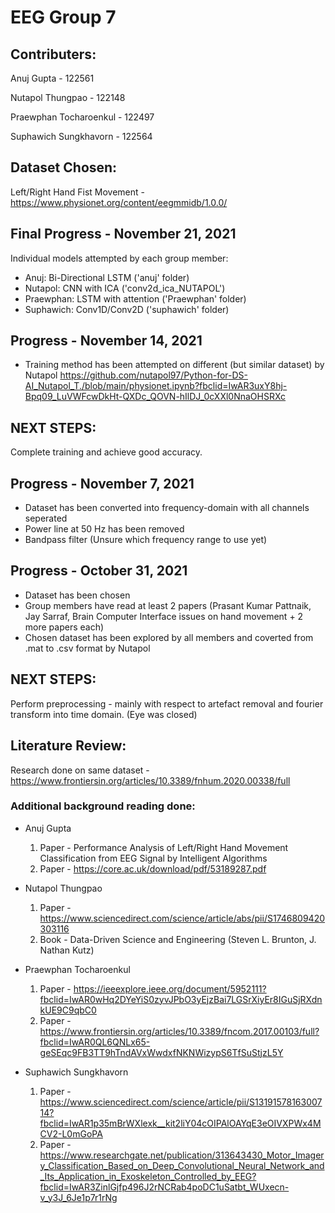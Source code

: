 # EEG Group 7
## Contributers:
Anuj Gupta - 122561

Nutapol Thungpao - 122148

Praewphan Tocharoenkul - 122497

Suphawich Sungkhavorn - 122564
## Dataset Chosen:
Left/Right Hand Fist Movement - https://www.physionet.org/content/eegmmidb/1.0.0/
## Final Progress - November 21, 2021
Individual models attempted by each group member:
- Anuj: Bi-Directional LSTM ('anuj' folder)
- Nutapol: CNN with ICA ('conv2d_ica_NUTAPOL')
- Praewphan: LSTM with attention ('Praewphan' folder)
- Suphawich: Conv1D/Conv2D ('suphawich' folder)
## Progress - November 14, 2021
- Training method has been attempted on different (but similar dataset) by Nutapol https://github.com/nutapol97/Python-for-DS-AI_Nutapol_T./blob/main/physionet.ipynb?fbclid=IwAR3uxY8hj-Bpq09_LuVWFcwDkHt-QXDc_QOVN-hIlDJ_0cXXl0NnaOHSRXc
## NEXT STEPS:
Complete training and achieve good accuracy.
## Progress - November 7, 2021
- Dataset has been converted into frequency-domain with all channels seperated
- Power line at 50 Hz has been removed
- Bandpass filter (Unsure which frequency range to use yet)
## Progress - October 31, 2021
- Dataset has been chosen
- Group members have read at least 2 papers (Prasant Kumar Pattnaik, Jay Sarraf, Brain Computer Interface issues on hand movement + 2 more papers each)
- Chosen dataset has been explored by all members and coverted from .mat to .csv format by Nutapol
## NEXT STEPS:
Perform preprocessing - mainly with respect to artefact removal and fourier transform into time domain. (Eye was closed)
## Literature Review:
Research done on same dataset - https://www.frontiersin.org/articles/10.3389/fnhum.2020.00338/full

### Additional background reading done:
- Anuj Gupta 
  1. Paper - Performance Analysis of Left/Right Hand Movement Classification from EEG Signal by Intelligent Algorithms
  2. Paper - https://core.ac.uk/download/pdf/53189287.pdf

- Nutapol Thungpao
  1. Paper - https://www.sciencedirect.com/science/article/abs/pii/S1746809420303116
  2. Book - Data-Driven Science and Engineering (Steven L. Brunton, J. Nathan Kutz)
  
- Praewphan Tocharoenkul
  1. Paper - https://ieeexplore.ieee.org/document/5952111?fbclid=IwAR0wHq2DYeYiS0zyvJPbO3yEjzBai7LGSrXiyEr8IGuSjRXdnkUE9C9qbC0
  2. Paper - https://www.frontiersin.org/articles/10.3389/fncom.2017.00103/full?fbclid=IwAR0QL6QNLx65-geSEqc9FB3TT9hTndAVxWwdxfNKNWizypS6TfSuStjzL5Y
  
- Suphawich Sungkhavorn
  1. Paper - https://www.sciencedirect.com/science/article/pii/S1319157816300714?fbclid=IwAR1p35mBrWXlexk__kit2liY04cOIPAlOAYqE3eOIVXPWx4MCV2-L0mGoPA
  2. Paper - https://www.researchgate.net/publication/313643430_Motor_Imagery_Classification_Based_on_Deep_Convolutional_Neural_Network_and_Its_Application_in_Exoskeleton_Controlled_by_EEG?fbclid=IwAR3ZinlGjfp496J2rNCRab4poDC1uSatbt_WUxecn-v_y3J_6Je1p7r1rNg
